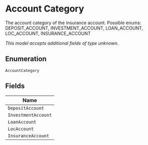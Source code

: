 
# Account Category

The account category of the insurance account. Possible enums: DEPOSIT_ACCOUNT, INVESTMENT_ACCOUNT, LOAN_ACCOUNT, LOC_ACCOUNT, INSURANCE_ACCOUNT

*This model accepts additional fields of type unknown.*

## Enumeration

`AccountCategory`

## Fields

| Name |
|  --- |
| `DepositAccount` |
| `InvestmentAccount` |
| `LoanAccount` |
| `LocAccount` |
| `InsuranceAccount` |


